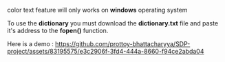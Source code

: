 color text feature will only works on **windows** operating system


To use the **dictionary** you must download the **dictionary.txt** file and paste it's address to the **fopen()** function.

Here is a demo :
https://github.com/prottoy-bhattacharyya/SDP-project/assets/83195575/e3c2906f-3fd4-444a-8660-f94ce2abda04


